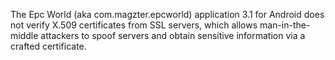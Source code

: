 The Epc World (aka com.magzter.epcworld) application 3.1 for Android does not verify X.509 certificates from SSL servers, which allows man-in-the-middle attackers to spoof servers and obtain sensitive information via a crafted certificate.